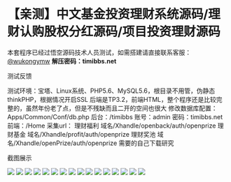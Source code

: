 # 【亲测】中文基金投资理财系统源码/理财认购股权分红源码/项目投资理财源码

本套程序已经过悟空源码技术人员测试，如需搭建请直接联系客服：[@wukongymw](http://t.me/wukongymw)
**解压密码：timibbs.net**

测试反馈

测试环境：宝塔、Linux系统、PHP5.6、MySQL5.6，根目录不用管，伪静态thinkPHP，根据情况开启SSL
后端是TP3.2，前端HTML，整个程序还是比较完整的，虽然年份老了点，但是不残缺而且二开的空间也很大
修改数据库配置：Apps/Common/Conf/db.php
后台：/timibbs
账号：admin
密码：timibbs.net
前端：/Home
采集url：
理财福利
域名/Xhandle/openback/auth/openprize
理财基金
域名/Xhandle/profit/auth/openprize
理财奖池
域名/Xhandle/openPrize/auth/openprize
需要的自己下载研究

截图展示

[![](https://wukongymw.com/wp-content/uploads/2023/11/1699984767-bf2ddb333c2d8a5.png)](https://wukongymw.com/wp-content/uploads/2023/11/1699984767-bf2ddb333c2d8a5.png)
[![](https://wukongymw.com/wp-content/uploads/2023/11/1699984765-6cf400138d8ab02.png)](https://wukongymw.com/wp-content/uploads/2023/11/1699984765-6cf400138d8ab02.png)
[![](https://wukongymw.com/wp-content/uploads/2023/11/1699984764-dd78d511d2e9a26.png)](https://wukongymw.com/wp-content/uploads/2023/11/1699984764-dd78d511d2e9a26.png)
[![](https://wukongymw.com/wp-content/uploads/2023/11/1699984763-7874d1eece649e9.png)](https://wukongymw.com/wp-content/uploads/2023/11/1699984763-7874d1eece649e9.png)
[![](https://wukongymw.com/wp-content/uploads/2023/11/1699984762-bb800a7870be307.png)](https://wukongymw.com/wp-content/uploads/2023/11/1699984762-bb800a7870be307.png)
[![](https://wukongymw.com/wp-content/uploads/2023/11/1699984761-71a69b83f830416.png)](https://wukongymw.com/wp-content/uploads/2023/11/1699984761-71a69b83f830416.png)
[![](https://wukongymw.com/wp-content/uploads/2023/11/1699984760-7bdb80657cc9346.png)](https://wukongymw.com/wp-content/uploads/2023/11/1699984760-7bdb80657cc9346.png)
[![](https://wukongymw.com/wp-content/uploads/2023/11/1699984759-8e8c730ba1a38c5.png)](https://wukongymw.com/wp-content/uploads/2023/11/1699984759-8e8c730ba1a38c5.png)
[![](https://wukongymw.com/wp-content/uploads/2023/11/1699984758-b7345f3b2d7ae7f.png)](https://wukongymw.com/wp-content/uploads/2023/11/1699984758-b7345f3b2d7ae7f.png)
[![](https://wukongymw.com/wp-content/uploads/2023/11/1699984757-6f03658901ec52c.png)](https://wukongymw.com/wp-content/uploads/2023/11/1699984757-6f03658901ec52c.png)
[![](https://wukongymw.com/wp-content/uploads/2023/11/1699984756-4d479d9262dac81.png)](https://wukongymw.com/wp-content/uploads/2023/11/1699984756-4d479d9262dac81.png)
[![](https://wukongymw.com/wp-content/uploads/2023/11/1699984754-b7e0c33161b87ba.png)](https://wukongymw.com/wp-content/uploads/2023/11/1699984754-b7e0c33161b87ba.png)
[![](https://wukongymw.com/wp-content/uploads/2023/11/1699984753-67ba76c0eb9ffed.png)](https://wukongymw.com/wp-content/uploads/2023/11/1699984753-67ba76c0eb9ffed.png)
[![](https://wukongymw.com/wp-content/uploads/2023/11/1699984752-62838085a49bb9c.png)](https://wukongymw.com/wp-content/uploads/2023/11/1699984752-62838085a49bb9c.png)
[![](https://wukongymw.com/wp-content/uploads/2023/11/1699984751-fe52e0be7b7fb62.png)](https://wukongymw.com/wp-content/uploads/2023/11/1699984751-fe52e0be7b7fb62.png)
[![](https://wukongymw.com/wp-content/uploads/2023/11/1699984749-c9b4046bddbd252.png)](https://wukongymw.com/wp-content/uploads/2023/11/1699984749-c9b4046bddbd252.png)